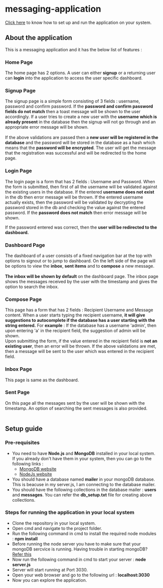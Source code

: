 # messaging-application

<a href="#guide">Click here</a> to know how to set up and run the application on your system.

<h2>About the application</h2>
This is a messaging application and it has the below list of features :

<h3>Home Page</h3>
The home page has 2 options. A user can either <b>signup</b> or a returning user can <b>login</b> into the application to access the user
specific dashboard.

<h3>Signup Page</h3>
The signup page is a simple form consisting of 3 fields : username, password and confirm password.
If the <b>password and confirm password fields do not match</b> then a toast message will be shown to the user accordingly.
If a user tries to create a new user with the <b>username which is already present</b> in the database then the signup will not go through
and an appropriate error message will be shown.
<br><br>
If the above validations are passed then a <b>new user will be registered in the database</b> and the password will be stored in the
database as a hash which means that the <b>password will be encrypted</b>. The user will get the message that the registration was
successful and will be redirected to the home page.

<h3>Login Page</h3>
The login page is a form that has 2 fields : Username and Password.
When the form is submitted, then first of all the username will be validated against the existing users in the database. If the entered 
<b>username does not exist</b> in the db then error message will be thrown. If the entered username actually exists, then the password
will be validated by decrypting the password stored in the db and checking the value against the entered password. If the <b>password
does not match</b> then error message will be shown.

If the password entered was correct, then the <b>user will be redirected to the dashboard.</b>

<h3>Dashboard Page</h3>
The dashboard of a user consists of a fixed navigation bar at the top with options to signout or to jump to dashboard. On the left side
of the page will be options to view the <b>inbox</b>, <b>sent items</b> and to <b>compose</b> a new message.
<br><br>
<b>The inbox will be shown by default</b> on the dashboard page. The inbox page shows the messages received by the user with the 
timestamp and gives the option to search the inbox.

<h3>Compose Page</h3>
This page has a form that has 2 fields : Recipient Username and Message content.
When a user starts typing the recipient username, <b>it will give suggestions to autocomplete if the database has a user starting with
the string entered.</b> For <b>example</b> : If the database has a username 'admin', then upon entering 'a' in the recipient field, the
suggestion of admin will be shown.
<br>
Upon submitting the form, if the value entered in the recipient field is <b>not an existing user</b>, then an error will be thrown.
If the above validations are met, then a message will be sent to the user which was entered in the recipient field.

<h3>Inbox Page</h3>
This page is same as the dashboard.

<h3>Sent Page</h3>
On this page all the messages sent by the user will be shown with the timestamp. An option of searching the sent messages is also
provided.
<br><br>

<h2 id="guide">Setup guide</h2>
<h3>Pre-requisites</h3>
<ul>
  <li>You need to have <b>Node.js</b> and <b>MongoDB</b> installed in your local system. If you already don't have them in your system,
    then you can go to the following links : 
    <ul>
      <li><a href="https://www.mongodb.com/">MongoDB website</a></li>
      <li><a href="https://nodejs.org/en/">NodeJs website</a></li>
    </ul>
  </li>
  <li>You should have a database named <b>mailer</b> in your mongoDB database. This is beacuse in my server.js, I am connecting to the 
    database mailer.
  </li>
  <li>You should have the following collections in the database mailer : <b>users</b> and <b>messages</b>. You can refer the 
    <b>db_setup.txt</b> file for creating above collections.
  </li>
</ul>

<h3>Steps for running the application in your local system</h3>
<ul>
  <li>Clone the repository in your local system.</li>
  <li>Open cmd and navigate to the project folder.</li>
  <li>Run the following command in cmd to install the required node modules : <b>npm install</b></li>
  <li>Before running the node server you have to make sure that your mongoDB sercvice is running. Having trouble in starting mongoDB? 
    <a href="https://www.youtube.com/watch?v=pWbMrx5rVBE">Refer this</a>
  </li>
  <li>Now run the following command in cmd to start your server : <b>node server.js</b></li>
  <li>Server will start running at Port 3030.</li>
  <li>Open your web browser and go to the following url : <b>localhost:3030</b></li>
  <li>Now you can explore the application.
</ul>
